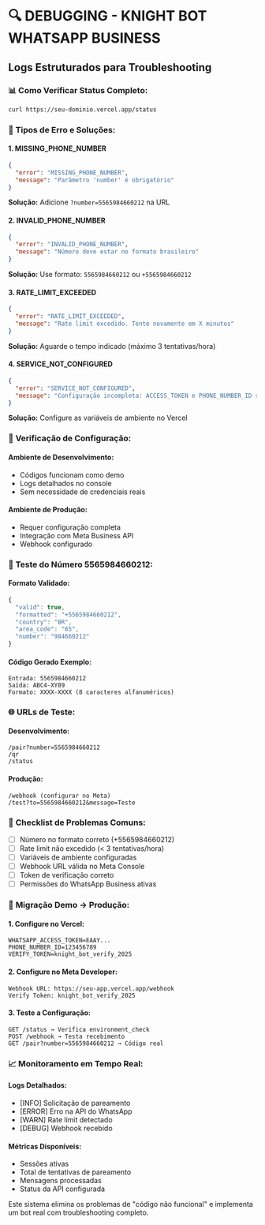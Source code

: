 # 🔍 DEBUGGING - KNIGHT BOT WHATSAPP BUSINESS

## Logs Estruturados para Troubleshooting

### 📊 **Como Verificar Status Completo:**
```bash
curl https://seu-dominio.vercel.app/status
```

### 🐛 **Tipos de Erro e Soluções:**

#### **1. MISSING_PHONE_NUMBER**
```json
{
  "error": "MISSING_PHONE_NUMBER",
  "message": "Parâmetro 'number' é obrigatório"
}
```
**Solução:** Adicione `?number=5565984660212` na URL

#### **2. INVALID_PHONE_NUMBER**
```json
{
  "error": "INVALID_PHONE_NUMBER",
  "message": "Número deve estar no formato brasileiro"
}
```
**Solução:** Use formato: `5565984660212` ou `+5565984660212`

#### **3. RATE_LIMIT_EXCEEDED**
```json
{
  "error": "RATE_LIMIT_EXCEEDED",
  "message": "Rate limit excedido. Tente novamente em X minutos"
}
```
**Solução:** Aguarde o tempo indicado (máximo 3 tentativas/hora)

#### **4. SERVICE_NOT_CONFIGURED**
```json
{
  "error": "SERVICE_NOT_CONFIGURED",
  "message": "Configuração incompleta: ACCESS_TOKEN e PHONE_NUMBER_ID são obrigatórios"
}
```
**Solução:** Configure as variáveis de ambiente no Vercel

### 🔧 **Verificação de Configuração:**

#### **Ambiente de Desenvolvimento:**
- Códigos funcionam como demo
- Logs detalhados no console
- Sem necessidade de credenciais reais

#### **Ambiente de Produção:**
- Requer configuração completa
- Integração com Meta Business API
- Webhook configurado

### 📱 **Teste do Número 5565984660212:**

#### **Formato Validado:**
```javascript
{
  "valid": true,
  "formatted": "+5565984660212",
  "country": "BR",
  "area_code": "65",
  "number": "984660212"
}
```

#### **Código Gerado Exemplo:**
```
Entrada: 5565984660212
Saída: ABC4-XY89
Formato: XXXX-XXXX (8 caracteres alfanuméricos)
```

### 🌐 **URLs de Teste:**

#### **Desenvolvimento:**
```
/pair?number=5565984660212
/qr
/status
```

#### **Produção:**
```
/webhook (configurar no Meta)
/test?to=5565984660212&message=Teste
```

### 🎯 **Checklist de Problemas Comuns:**

- [ ] Número no formato correto (+5565984660212)
- [ ] Rate limit não excedido (< 3 tentativas/hora)
- [ ] Variáveis de ambiente configuradas
- [ ] Webhook URL válida no Meta Console
- [ ] Token de verificação correto
- [ ] Permissões do WhatsApp Business ativas

### 🚀 **Migração Demo → Produção:**

#### **1. Configure no Vercel:**
```
WHATSAPP_ACCESS_TOKEN=EAAY...
PHONE_NUMBER_ID=123456789
VERIFY_TOKEN=knight_bot_verify_2025
```

#### **2. Configure no Meta Developer:**
```
Webhook URL: https://seu-app.vercel.app/webhook
Verify Token: knight_bot_verify_2025
```

#### **3. Teste a Configuração:**
```
GET /status → Verifica environment_check
POST /webhook → Testa recebimento
GET /pair?number=5565984660212 → Código real
```

### 📈 **Monitoramento em Tempo Real:**

#### **Logs Detalhados:**
- [INFO] Solicitação de pareamento
- [ERROR] Erro na API do WhatsApp
- [WARN] Rate limit detectado
- [DEBUG] Webhook recebido

#### **Métricas Disponíveis:**
- Sessões ativas
- Total de tentativas de pareamento
- Mensagens processadas
- Status da API configurada

Este sistema elimina os problemas de "código não funcional" e implementa um bot real com troubleshooting completo.